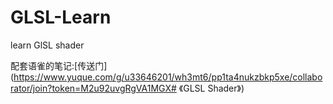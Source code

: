 # GLSL-Learn
learn GlSL shader

配套语雀的笔记:[传送门](https://www.yuque.com/g/u33646201/wh3mt6/pp1ta4nukzbkp5xe/collaborator/join?token=M2u92uvgRgVA1MGX# 《GLSL Shader》)
